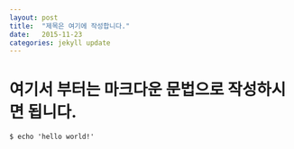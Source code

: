```yaml
---
layout: post
title:  "제목은 여기에 작성합니다."
date:   2015-11-23
categories: jekyll update
---
```


# 여기서 부터는 마크다운 문법으로 작성하시면 됩니다.

```
$ echo 'hello world!'
```
